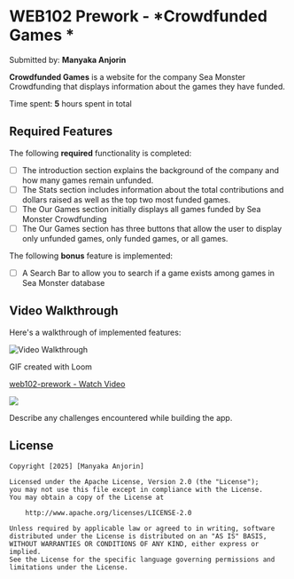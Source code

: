 # WEB102 Prework - *Crowdfunded Games *

Submitted by: **Manyaka Anjorin**

**Crowdfunded Games** is a website for the company Sea Monster Crowdfunding that displays information about the games they have funded.

Time spent: **5** hours spent in total

## Required Features

The following **required** functionality is completed:

* [ ] The introduction section explains the background of the company and how many games remain unfunded.
* [ ] The Stats section includes information about the total contributions and dollars raised as well as the top two most funded games.
* [ ] The Our Games section initially displays all games funded by Sea Monster Crowdfunding
* [ ] The Our Games section has three buttons that allow the user to display only unfunded games, only funded games, or all games.

The following **bonus** feature is implemented:

* [ ] A Search Bar to allow you to search if a game exists among games in Sea Monster database

## Video Walkthrough

Here's a walkthrough of implemented features:

<img src='[http://i.imgur.com/link/to/your/gif/file.gif](https://cdn.loom.com/sessions/thumbnails/e8c0c9729ab24a35a4329b8a79679026-93c3dab657727fe5-full-play.gif)' title='Video Walkthrough' width='' alt='Video Walkthrough' />

<!-- Replace this with whatever GIF tool you used! -->
GIF created with Loom 
<div>
    <a href="https://www.loom.com/share/e8c0c9729ab24a35a4329b8a79679026">
      <p>web102-prework - Watch Video</p>
    </a>
    <a href="https://www.loom.com/share/e8c0c9729ab24a35a4329b8a79679026">
      <img style="max-width:300px;" src="https://cdn.loom.com/sessions/thumbnails/e8c0c9729ab24a35a4329b8a79679026-93c3dab657727fe5-full-play.gif">
    </a>
  </div>

Describe any challenges encountered while building the app.

## License

    Copyright [2025] [Manyaka Anjorin]

    Licensed under the Apache License, Version 2.0 (the "License");
    you may not use this file except in compliance with the License.
    You may obtain a copy of the License at

        http://www.apache.org/licenses/LICENSE-2.0

    Unless required by applicable law or agreed to in writing, software
    distributed under the License is distributed on an "AS IS" BASIS,
    WITHOUT WARRANTIES OR CONDITIONS OF ANY KIND, either express or implied.
    See the License for the specific language governing permissions and
    limitations under the License.
